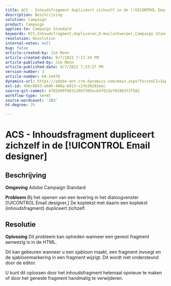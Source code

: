 ```yaml
---
title: ACS - Inhoudsfragment dupliceert zichzelf in de [!UICONTROL Email designer]
description: Beschrijving
solution: Campaign
product: Campaign
applies-to: Campaign Standard
keywords: KCS,Inhoudsfragment,dupliceren,E-mailontwerper,Campaign Standard
resolution: Resolution
internal-notes: null
bug: false
article-created-by: Jim Menn
article-created-date: 9/7/2022 7:17:34 PM
article-published-by: Jim Menn
article-published-date: 9/7/2022 7:33:27 PM
version-number: 3
article-number: KA-14478
dynamics-url: https://adobe-ent.crm.dynamics.com/main.aspx?forceUCI=1&pagetype=entityrecord&etn=knowledgearticle&id=2ce9b3b5-e12e-ed11-9db1-0022480866ad
exl-id: 49bc8843-eb86-408a-b013-c2fe36201eec
source-git-commit: 4702b69f883128bf305ec64f012ef01903f3f582
workflow-type: tm+mt
source-wordcount: '103'
ht-degree: 2%

---
```


# ACS - Inhoudsfragment dupliceert zichzelf in de [!UICONTROL Email designer]

## Beschrijving


<b>Omgeving</b>
Adobe Campaign Standard

<b>Probleem</b>
Bij het openen van een levering in het dialoogvenster [!UICONTROL Email designer,] De koptekst met daarin een koptekst (inhoudsfragment) dupliceert zichzelf.


## Resolutie


<b>Oplossing</b>
Dit probleem kan optreden wanneer een genest fragment aanwezig is in de HTML.

Dit kan gebeuren wanneer u een sjabloon maakt, een fragment invoegt en de sjabloonmarkering in een fragment wijzigt. Dit wordt niet ondersteund door de editor.

U kunt dit oplossen door het inhoudsfragment helemaal opnieuw te maken of door het geneste fragment handmatig te verwijderen.
